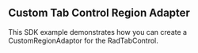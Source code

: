 ## Custom Tab Control Region Adapter
This SDK example demonstrates how you can create a CustomRegionAdaptor for the RadTabControl.

[//]: <keywords: prism, navigation>